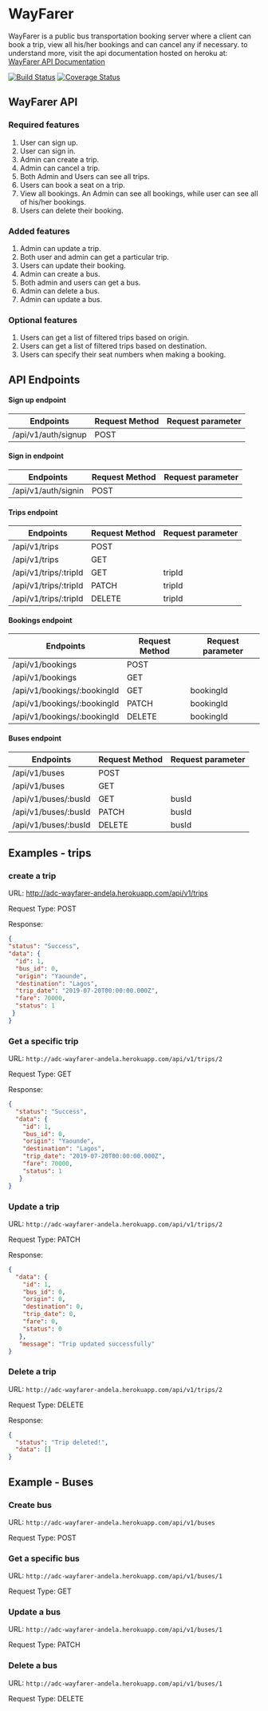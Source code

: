 # WayFarer
WayFarer is a public bus transportation booking server where a client can book a trip, view all his/her bookings and can cancel any if necessary. to understand more, visit the api documentation hosted on heroku at: [WayFarer API Documentation](http://adc-wayfarer-andela.herokuapp.com/api/v1/api-docs/)

[![Build Status](https://travis-ci.org/dieudonneAwa/WayFarer.svg?branch=develop)](https://travis-ci.org/dieudonneAwa/WayFarer)
[![Coverage Status](https://coveralls.io/repos/github/dieudonneAwa/WayFarer/badge.svg?branch=develop)](https://coveralls.io/github/dieudonneAwa/WayFarer?branch=develop)

## WayFarer API

### Required features
1. User can sign up.
2. User can sign in.
3. Admin can create a trip.
4. Admin can cancel a trip.
5. Both Admin and Users can see all trips.
6. Users can book a seat on a trip.
7. View all bookings. An Admin can see all bookings, while user can see all of his/her
bookings.
8. Users can delete their booking.

### Added features
1. Admin can update a trip.
2. Both user and admin can get a particular trip.
3. Users can update their booking.
4. Admin can create a bus.
5. Both admin and users can get a bus.
6. Admin can delete a bus.
7. Admin can update a bus.

### Optional features
1. Users can get a list of filtered trips based on origin.
2. Users can get a list of filtered trips based on destination.
3. Users can specify their seat numbers when making a booking.


## API Endpoints

#### Sign up endpoint

| Endpoints | Request Method | Request parameter |
| ---------- |----------- | ------------- |
| /api/v1/auth/signup | POST | |

#### Sign in endpoint
| Endpoints | Request Method | Request parameter |
| ---------- |----------- | ------------- |
| /api/v1/auth/signin | POST | | 

#### Trips endpoint
| Endpoints | Request Method | Request parameter |
| --------- | ----------- | ------------- |
| /api/v1/trips | POST | | 
| /api/v1/trips | GET | |
| /api/v1/trips/:tripId | GET | tripId |
| /api/v1/trips/:tripId | PATCH | tripId |
| /api/v1/trips/:tripId | DELETE | tripId |

#### Bookings endpoint
| Endpoints | Request Method | Request parameter |
| --------- | ----------- | ------------- |
| /api/v1/bookings | POST | | 
| /api/v1/bookings | GET | |
| /api/v1/bookings/:bookingId | GET | bookingId |
| /api/v1/bookings/:bookingId | PATCH | bookingId |
| /api/v1/bookings/:bookingId | DELETE | bookingId |

#### Buses endpoint
| Endpoints | Request Method | Request parameter |
| --------- | ----------- | ------------- |
| /api/v1/buses | POST | | 
| /api/v1/buses | GET | |
| /api/v1/buses/:busId | GET | busId |
| /api/v1/buses/:busId | PATCH | busId |
| /api/v1/buses/:busId | DELETE | busId |


## Examples - trips

### create a trip

URL: http://adc-wayfarer-andela.herokuapp.com/api/v1/trips

Request Type: POST

Response: 
  ```json
{
  "status": "Success",
  "data": {
    "id": 1,
    "bus_id": 0,
    "origin": "Yaounde",
    "destination": "Lagos",
    "trip_date": "2019-07-20T00:00:00.000Z",
    "fare": 70000,
    "status": 1
   }
}
  ```
  
  ### Get a specific trip
  
  URL: `http://adc-wayfarer-andela.herokuapp.com/api/v1/trips/2`
  
  Request Type: GET
  
  Response: 
  ```json
  {
    "status": "Success",
    "data": {
      "id": 1,
      "bus_id": 0,
      "origin": "Yaounde",
      "destination": "Lagos",
      "trip_date": "2019-07-20T00:00:00.000Z",
      "fare": 70000,
      "status": 1
     }
  }
  ```
  
  ### Update a trip
  
  URL: `http://adc-wayfarer-andela.herokuapp.com/api/v1/trips/2`
  
  Request Type: PATCH
  
  Response:
  ```json
  {
    "data": {
      "id": 1,
      "bus_id": 0,
      "origin": 0,
      "destination": 0,
      "trip_date": 0,
      "fare": 0,
      "status": 0
     },
     "message": "Trip updated successfully"
  }
  ```
  
  ### Delete a trip
  
  URL: `http://adc-wayfarer-andela.herokuapp.com/api/v1/trips/2`
  
  Request Type: DELETE
  
  Response:
  ```json
  {
    "status": "Trip deleted!",
    "data": []
  }
  ```
  
  ## Example - Buses
  
  ### Create bus
  
  URL: `http://adc-wayfarer-andela.herokuapp.com/api/v1/buses`
  
  Request Type: POST
  
  ### Get a specific bus
  
  URL: `http://adc-wayfarer-andela.herokuapp.com/api/v1/buses/1`
  
  Request Type: GET
  
  ### Update a bus
  
  URL: `http://adc-wayfarer-andela.herokuapp.com/api/v1/buses/1`

  Request Type: PATCH
  
  ### Delete a bus
  
  URL: `http://adc-wayfarer-andela.herokuapp.com/api/v1/buses/1`
  
  Request Type: DELETE
 
